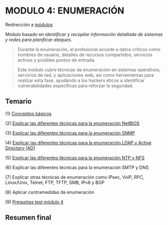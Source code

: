 # MODULO 4: ENUMERACIÓN

Redirección a [módulos](https://github.com/ThePenguin304/CEHv12-Notas/tree/main/Modulos)

Módulo basado en *identificar y recopilar información detallada de sistemas y redes para planificar ataques*.


  > Durante la enumeración, el profesional accede a datos críticos como nombres de usuario, detalles de recursos compartidos, servicios activos y posibles puntos de entrada.
  
  > Este módulo cubre técnicas de enumeración en sistemas operativos, servicios de red, y aplicaciones web, así como herramientas para realizar esta fase, ayudando a los hackers éticos a identificar vulnerabilidades específicas para reforzar la seguridad.


## Temario
   (1) [Conceptos básicos](https://github.com/ThePenguin304/CEHv12-Notas/blob/main/Modulos/Modulo%204/%231%20Conceptos%20b%C3%A1sicos.md)
   
   (2) [Explicar las diferentes técnicas para la enumeración NetBIOS](https://github.com/ThePenguin304/CEHv12-Notas/blob/main/Modulos/Modulo%204/%232%20T%C3%A9cnicas%20de%20enumeraci%C3%B3n%20NetBIOS.md)

   (3) [Explicar las diferentes técnicas para la enumeración SNMP](https://github.com/ThePenguin304/CEHv12-Notas/blob/main/Modulos/Modulo%204/%233%20T%C3%A9cnicas%20de%20enumeraci%C3%B3n%20SNMP.md)

   (4) [Explicar las diferentes técnicas para la enumeración LDAP y Active Directory (AD)](https://github.com/ThePenguin304/CEHv12-Notas/blob/main/Modulos/Modulo%204/%234%20T%C3%A9cnicas%20de%20enumeraci%C3%B3n%20LDAP.md)

   (5) [Explicar las diferentes técnicas para la enumeración NTP y NFS](https://github.com/ThePenguin304/CEHv12-Notas/blob/main/Modulos/Modulo%204/T%C3%A9cnicas%20de%20enumeraci%C3%B3n%20NTP%20y%20NFS.md)

   (6) Explicar las diferentes técnicas para la enumeración SMTP y DNS
   
   (7) Explicar otras técnicas de enumeración como IPsec, VoIP, RPC, Linux/Unix, Telnet, FTP, TFTP, SMB, IPv6 y BGP
   
   (8) Aplicar contramedidas de enumeración

   (9) [Preguntas test módulo 4](https://github.com/ThePenguin304/CEHv12-Notas/blob/main/Modulos/Modulo%204/Preguntas%20test%20m4.md)

## Resumen final


